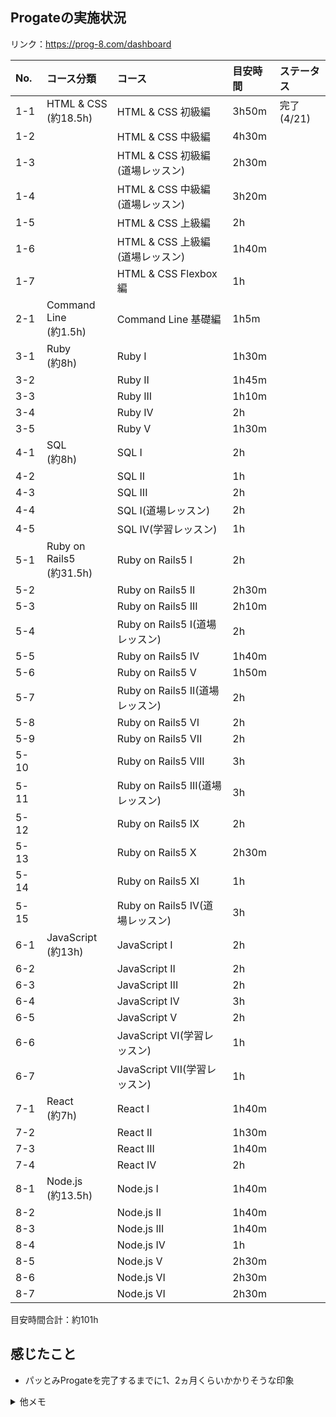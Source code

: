 ## Progateの実施状況
リンク：https://prog-8.com/dashboard

|No. |コース分類|コース|目安時間|ステータス|
|:-- |:---------|:-----|:-------|:---------|
|1-1 |HTML & CSS<br>(約18.5h)|HTML & CSS 初級編               |3h50m  |完了(4/21)|
|1-2 |                       |HTML & CSS 中級編               |4h30m  ||
|1-3 |                       |HTML & CSS 初級編(道場レッスン)  |2h30m  ||
|1-4 |                       |HTML & CSS 中級編(道場レッスン)  |3h20m  ||
|1-5 |                       |HTML & CSS 上級編               |2h     ||
|1-6 |                       |HTML & CSS 上級編(道場レッスン)  |1h40m  ||
|1-7 |                       |HTML & CSS Flexbox編            |1h     ||
|2-1 |Command Line<br>(約1.5h)|Command Line 基礎編  |1h5m   ||
|3-1 |Ruby<br>(約8h)|Ruby I    |1h30m  ||
|3-2 |              |Ruby II   |1h45m  ||
|3-3 |              |Ruby III  |1h10m  ||
|3-4 |              |Ruby IV   |2h     ||
|3-5 |              |Ruby V    |1h30m  ||
|4-1 |SQL<br>(約8h)|SQL I                |2h  ||
|4-2 |             |SQL II               |1h  ||
|4-3 |             |SQL III              |2h  ||
|4-4 |             |SQL Ⅰ(道場レッスン)  |2h  ||
|4-5 |             |SQL IV(学習レッスン)  |1h  ||
|5-1 |Ruby on Rails5<br>(約31.5h)|Ruby on Rails5 I                 |2h     ||
|5-2 |                           |Ruby on Rails5 II                |2h30m  ||
|5-3 |                           |Ruby on Rails5 III               |2h10m  ||
|5-4 |                           |Ruby on Rails5 I(道場レッスン)    |2h     ||
|5-5 |                           |Ruby on Rails5 IV                |1h40m  ||
|5-6 |                           |Ruby on Rails5 V                 |1h50m  ||
|5-7 |                           |Ruby on Rails5 II(道場レッスン)   |2h     ||
|5-8 |                           |Ruby on Rails5 VI                |2h     ||
|5-9 |                           |Ruby on Rails5 VII               |2h     ||
|5-10|                           |Ruby on Rails5 VIII              |3h     ||
|5-11|                           |Ruby on Rails5 III(道場レッスン)  |3h     ||
|5-12|                           |Ruby on Rails5 IX                |2h     ||
|5-13|                           |Ruby on Rails5 X                 |2h30m  ||
|5-14|                           |Ruby on Rails5 XI                |1h     ||
|5-15|                           |Ruby on Rails5 IV(道場レッスン)   |3h     ||
|6-1 |JavaScript<br>(約13h)|JavaScript I                 |2h  ||
|6-2 |                     |JavaScript II                |2h  ||
|6-3 |                     |JavaScript III               |2h  ||
|6-4 |                     |JavaScript IV                |3h  ||
|6-5 |                     |JavaScript V                 |2h  ||
|6-6 |                     |JavaScript VI(学習レッスン)   |1h  ||
|6-7 |                     |JavaScript VII(学習レッスン)  |1h  ||
|7-1 |React<br>(約7h)|React I   |1h40m  ||
|7-2 |               |React II  |1h30m  ||
|7-3 |               |React III |1h40m  ||
|7-4 |               |React IV  |2h     ||
|8-1 |Node.js<br>(約13.5h)|Node.js I    |1h40m  ||
|8-2 |                    |Node.js II   |1h40m  ||
|8-3 |                    |Node.js III  |1h40m  ||
|8-4 |                    |Node.js IV   |1h     ||
|8-5 |                    |Node.js V    |2h30m  ||
|8-6 |                    |Node.js VI   |2h30m  ||
|8-7 |                    |Node.js VI   |2h30m  ||

目安時間合計：約101h

## 感じたこと
- パッとみProgateを完了するまでに1、2ヵ月くらいかかりそうな印象

<details>
<summary>他メモ</summary>

AAA

- 試しに練習がてらハンドで上記を作ってみたが大変だった、特に整形
- 表のジェネレータあるならそっちのが楽できそう?<br>
  コレとか<https://notepm.jp/markdown-table-tool><br>
  だが暫くはハンドで練習したい気持ちあり..
- 目安時間をサマったりするなら、excelとかから関数で生成するのもありかも?
- githubのui上で矩形選択できないかなぁ

</details>
